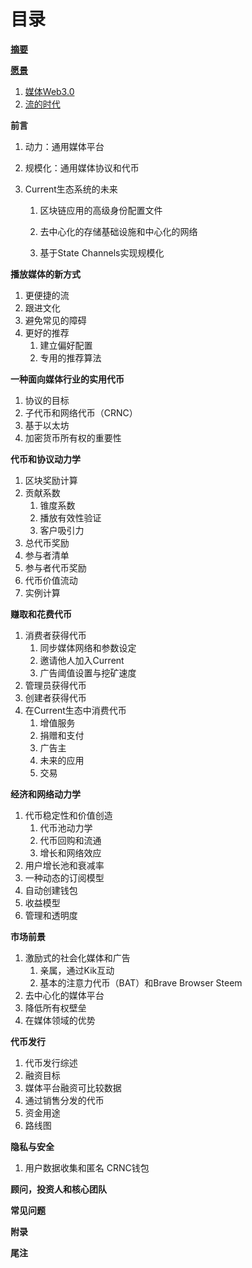 # 目录

[**摘要**](/zhai-yao.md)

[**愿景**](/yuan-jing.md)

1. [媒体Web3.0](/yuan-jing/mei-ti-web-3-0.md)
2. [流的时代](/yuan-jing/liu-de-shi-dai.md)

**前言**

1. 动力：通用媒体平台

2. 规模化：通用媒体协议和代币

3. Current生态系统的未来

   1. 区块链应用的高级身份配置文件

   2. 去中心化的存储基础设施和中心化的网络

   3. 基于State Channels实现规模化

**播放媒体的新方式**

1. 更便捷的流
2. 跟进文化
3. 避免常见的障碍
4. 更好的推荐
   1. 建立偏好配置
   2. 专用的推荐算法

**一种面向媒体行业的实用代币**

1. 协议的目标
2. 子代币和网络代币（CRNC）
3. 基于以太坊
4. 加密货币所有权的重要性

**代币和协议动力学**

1. 区块奖励计算
2. 贡献系数
   1. 锥度系数
   2. 播放有效性验证
   3. 客户吸引力
3. 总代币奖励
4. 参与者清单
5. 参与者代币奖励
6. 代币价值流动
7. 实例计算

**赚取和花费代币**

1. 消费者获得代币
   1. 同步媒体网络和参数设定
   2. 邀请他人加入Current
   3. 广告阈值设置与挖矿速度
2. 管理员获得代币
3. 创建者获得代币
4. 在Current生态中消费代币
   1. 增值服务
   2. 捐赠和支付
   3. 广告主
   4. 未来的应用
   5. 交易

**经济和网络动力学**

1. 代币稳定性和价值创造
   1. 代币池动力学
   2. 代币回购和流通
   3. 增长和网络效应
2. 用户增长池和衰减率
3. 一种动态的订阅模型
4. 自动创建钱包
5. 收益模型
6. 管理和透明度

**市场前景**

1. 激励式的社会化媒体和广告
   1. 亲属，通过Kik互动
   2. 基本的注意力代币（BAT）和Brave Browser Steem
2. 去中心化的媒体平台
3. 降低所有权壁垒
4. 在媒体领域的优势

**代币发行**

1. 代币发行综述
2. 融资目标
3. 媒体平台融资可比较数据
4. 通过销售分发的代币
5. 资金用途
6. 路线图

**隐私与安全**

1. 用户数据收集和匿名 CRNC钱包

**顾问，投资人和核心团队**

**常见问题**

**附录**

**尾注**

